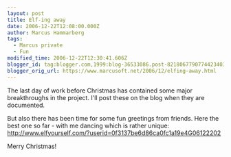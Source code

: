 ```yaml
---
layout: post
title: Elf-ing away
date: 2006-12-22T12:08:00.000Z
author: Marcus Hammarberg
tags:
  - Marcus private
  - Fun
modified_time: 2006-12-22T12:30:41.606Z
blogger_id: tag:blogger.com,1999:blog-36533086.post-8218067790774423403
blogger_orig_url: https://www.marcusoft.net/2006/12/elfing-away.html
---
```


The last day of work before Christmas has contained some major breakthroughs in the project. I'll post these on the blog when they are documented.

But also there has been time for some fun greetings from friends. Here the best one so far - with me dancing which is rather unique: <http://www.elfyourself.com/?userid=0f3137be6d86ca0fc1a19e4G06122202>

Merry Christmas!
